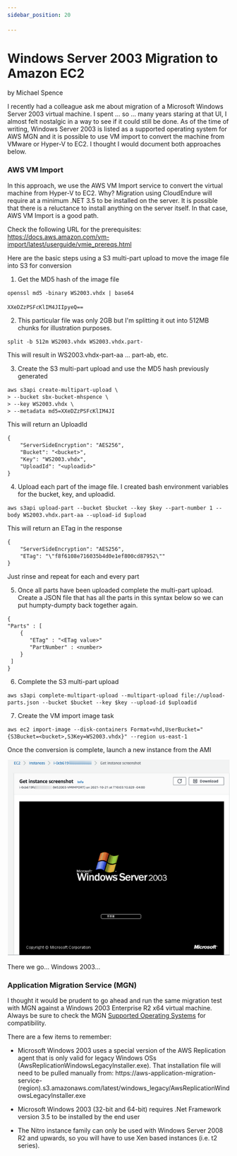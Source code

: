 ```yaml
---
sidebar_position: 20

---
```


# Windows Server 2003 Migration to Amazon EC2
by Michael Spence

I recently had a colleague ask me about migration of a Microsoft Windows Server 2003 virtual machine.  I spent ... so ... many years staring at that UI, I almost felt nostalgic in a way to see if it could still be done. As of the time of writing, Windows Server 2003 is listed as a supported operating system for AWS MGN and it is possible to use VM import to convert the machine from VMware or Hyper-V to EC2.  I thought I would document both approaches below.

### AWS VM Import
In this approach, we use the AWS VM Import service to convert the virtual machine from Hyper-V to EC2.  Why?   Migration using CloudEndure will require at a minimum .NET 3.5 to be installed on the server.  It is possible that there is a reluctance to install anything on the server itself.  In that case, AWS VM Import is a good path.

Check the following URL for the prerequisites:  https://docs.aws.amazon.com/vm-import/latest/userguide/vmie_prereqs.html

Here are the basic steps using a S3 multi-part upload to move the image file into S3 for conversion

1. Get the MD5 hash of the image file
```
openssl md5 -binary WS2003.vhdx | base64

XXeDZzPSFcKlIM4JIIpyeQ==
```

2. This particular file was only 2GB but I'm splitting it out into 512MB chunks for illustration purposes.

```
split -b 512m WS2003.vhdx WS2003.vhdx.part-
```
This will result in WS2003.vhdx-part-aa ... part-ab, etc.

3. Create the S3 multi-part upload and use the MD5 hash previously generated

```
aws s3api create-multipart-upload \
> --bucket sbx-bucket-mhspence \
> --key WS2003.vhdx \
> --metadata md5=XXeDZzPSFcKlIM4JI
```
This will return an UploadId

```
{
    "ServerSideEncryption": "AES256",
    "Bucket": "<bucket>",
    "Key": "WS2003.vhdx",
    "UploadId": "<uploadid>"
}
```

4. Upload each part of the image file.   I created bash environment variables for the bucket, key, and uploadid.

```
aws s3api upload-part --bucket $bucket --key $key --part-number 1 --body WS2003.vhdx.part-aa --upload-id $upload
```

This will return an ETag in the response

```
{
    "ServerSideEncryption": "AES256",
    "ETag": "\"f8f6108e716035b4d0e1ef800cd87952\""
}
```

Just rinse and repeat for each and every part

5. Once all parts have been uploaded complete the multi-part upload.   Create a JSON file that has all the parts in this syntax below so we can put humpty-dumpty back together again.

```
{
"Parts" : [
    {
       "ETag" : "<ETag value>"
       "PartNumber" : <number>
    }
 ]
}
```

6. Complete the S3 multi-part upload
```
aws s3api complete-multipart-upload --multipart-upload file://upload-parts.json --bucket $bucket --key $key --upload-id $uploadid
```

7. Create the VM import image task
```
aws ec2 import-image --disk-containers Format=vhd,UserBucket="{S3Bucket=<bucket>,S3Key=WS2003.vhdx}" --region us-east-1
```
Once the conversion is complete, launch a new instance from the AMI

![IMAGE1](IMG/IMAGE01.png)

There we go... Windows 2003...


### Application Migration Service (MGN)

I thought it would be prudent to go ahead and run the same migration test with MGN against a Windows 2003 Enterprise R2 x64 virtual machine. Always be sure to check the MGN [Supported Operating Systems](https://docs.aws.amazon.com/mgn/latest/ug/Supported-Operating-Systems.html) for compatibility.

There are a few items to remember:

- Microsoft Windows 2003 uses a special version of the AWS Replication agent that is only valid for legacy Windows OSs (AwsReplicationWindowsLegacyInstaller.exe).  That installation file will need to be pulled manually from: https://aws-application-migration-service-(region).s3.amazonaws.com/latest/windows_legacy/AwsReplicationWindowsLegacyInstaller.exe
     
- Microsoft Windows 2003 (32-bit and 64-bit) requires .Net Framework version 3.5 to be installed by the end user
     
- The Nitro instance family can only be used with Windows Server 2008 R2 and upwards, so you will have to use Xen based instances (i.e. t2 series).
